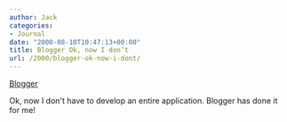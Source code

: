 ```yaml
---
author: Jack
categories:
- Journal
date: "2000-08-10T10:47:13+00:00"
title: Blogger Ok, now I don’t
url: /2000/blogger-ok-now-i-dont/
---
```


[Blogger][1]

Ok, now I don't have to develop an entire application. Blogger has done it for me!

 [1]: http://www.blogger.com
